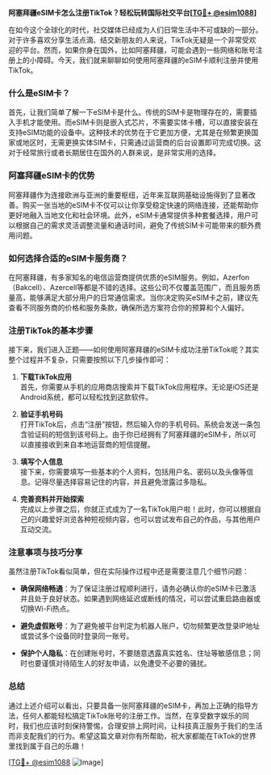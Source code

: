 **阿塞拜疆eSIM卡怎么注册TikTok？轻松玩转国际社交平台[[TG💪+ @esim1088](https://t.me/s/esim1088)]**

在如今这个全球化的时代，社交媒体已经成为人们日常生活中不可或缺的一部分。对于许多喜欢分享生活点滴、结交新朋友的人来说，TikTok无疑是一个非常受欢迎的平台。然而，如果你身在国外，比如阿塞拜疆，可能会遇到一些网络和账号注册上的小障碍。今天，我们就来聊聊如何使用阿塞拜疆的eSIM卡顺利注册并使用TikTok。

### 什么是eSIM卡？

首先，让我们简单了解一下eSIM卡是什么。传统的SIM卡是物理存在的，需要插入手机才能使用。而eSIM卡则是嵌入式芯片，不需要实体卡槽，可以直接安装在支持eSIM功能的设备中。这种技术的优势在于它更加方便，尤其是在频繁更换国家或地区时，无需更换实体SIM卡，只需通过运营商的后台设置即可完成切换。这对于经常旅行或者长期居住在国外的人群来说，是非常实用的选择。

### 阿塞拜疆eSIM卡的优势

阿塞拜疆作为连接欧洲与亚洲的重要枢纽，近年来互联网基础设施得到了显著改善。购买一张当地的eSIM卡不仅可以让你享受稳定快速的网络连接，还能帮助你更好地融入当地文化和社会环境。此外，eSIM卡通常提供多种套餐选择，用户可以根据自己的需求灵活调整流量和通话时间，避免了传统SIM卡可能带来的额外费用问题。

### 如何选择合适的eSIM卡服务商？

在阿塞拜疆，有多家知名的电信运营商提供优质的eSIM服务。例如，Azerfon（Bakcell）、Azercell等都是不错的选择。这些公司不仅覆盖范围广，而且服务质量高，能够满足大部分用户的日常通信需求。当你决定购买eSIM卡之前，建议先查看不同服务商的价格和服务条款，确保所选方案符合你的预算和个人偏好。

### 注册TikTok的基本步骤

接下来，我们进入正题——如何使用阿塞拜疆的eSIM卡成功注册TikTok呢？其实整个过程并不复杂，只需要按照以下几步操作即可：

1. **下载TikTok应用**  
   首先，你需要从手机的应用商店搜索并下载TikTok应用程序。无论是iOS还是Android系统，都可以轻松找到这款软件。

2. **验证手机号码**  
   打开TikTok后，点击“注册”按钮，然后输入你的手机号码。系统会发送一条包含验证码的短信到该号码上。由于你已经拥有了阿塞拜疆的eSIM卡，所以可以直接接收到来自本地运营商的短信提醒。

3. **填写个人信息**  
   接下来，你需要填写一些基本的个人资料，包括用户名、密码以及头像等信息。记得尽量选择容易记住的内容，并且避免泄露过多隐私。

4. **完善资料并开始探索**  
   完成以上步骤之后，你就正式成为了一名TikTok用户啦！此时，你可以根据自己的兴趣爱好浏览各种短视频内容，也可以尝试发布自己的作品，与其他用户互动交流。

### 注意事项与技巧分享

虽然注册TikTok看似简单，但在实际操作过程中还是需要注意几个细节问题：

- **确保网络畅通**：为了保证注册过程顺利进行，请务必确认你的eSIM卡已激活并且处于良好状态。如果遇到网络延迟或断线的情况，可以尝试重启路由器或切换Wi-Fi热点。
  
- **避免虚假账号**：为了避免被平台判定为机器人账户，切勿频繁更改登录IP地址或尝试多个设备同时登录同一账号。

- **保护个人隐私**：在创建账号时，不要随意透露真实姓名、住址等敏感信息；同时也要谨慎对待陌生人的好友申请，以免遭受不必要的骚扰。

### 总结

通过上述介绍可以看出，只要具备一张阿塞拜疆的eSIM卡，再加上正确的指导方法，任何人都能轻松搞定TikTok账号的注册工作。当然，在享受数字娱乐的同时，我们也应该时刻保持警惕，合理安排上网时间，让科技真正服务于我们的生活而非支配我们的行为。希望这篇文章对你有所帮助，祝大家都能在TikTok的世界里找到属于自己的乐趣！

[[TG💪+ @esim1088](https://t.me/s/esim1088) ![Image](https://i.postimg.cc/4NQfJmqS/Snipaste-2025-05-13-00-14-12.png)]